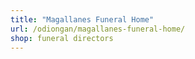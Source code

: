 ```yaml
---
title: "Magallanes Funeral Home"
url: /odiongan/magallanes-funeral-home/
shop: funeral directors
---
```

